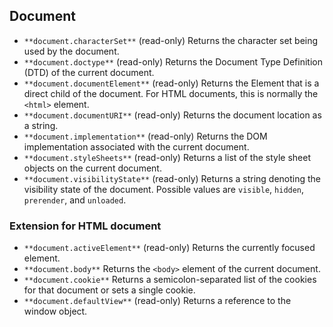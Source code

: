 ## Document

- `**document.characterSet**` (read-only)
    Returns the character set being used by the document.
- `**document.doctype**` (read-only)
    Returns the Document Type Definition (DTD) of the current document.
- `**document.documentElement**` (read-only)
    Returns the Element that is a direct child of the document. For HTML documents, this is normally the `<html>` element.
- `**document.documentURI**` (read-only)
    Returns the document location as a string.
- `**document.implementation**` (read-only)
    Returns the DOM implementation associated with the current document.
- `**document.styleSheets**` (read-only)
    Returns a list of the style sheet objects on the current document.
- `**document.visibilityState**`  (read-only) 
    Returns a string denoting the visibility state of the document. Possible values are `visible`,  `hidden`,  `prerender`, and `unloaded`.

    
### Extension for HTML document
- `**document.activeElement**` (read-only)
    Returns the currently focused element.
- `**document.body**`
    Returns the `<body>` element of the current document.
- `**document.cookie**`
    Returns a semicolon-separated list of the cookies for that document or sets a single cookie.
- `**document.defaultView**` (read-only)
    Returns a reference to the window object.
    




